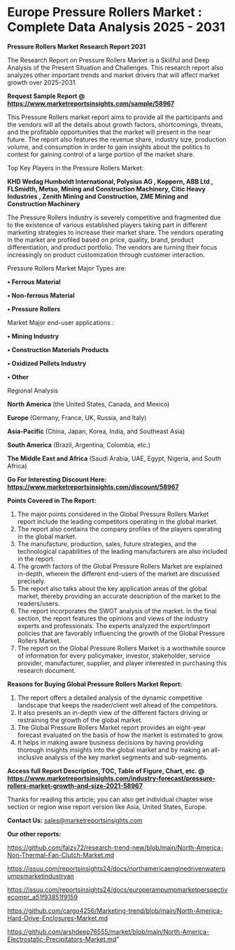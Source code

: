  # Europe Pressure Rollers Market : Complete Data Analysis 2025 - 2031

<strong>Pressure Rollers Market Research Report 2031</strong>

The Research Report on Pressure Rollers Market is a Skillful and Deep Analysis of the Present Situation and Challenges. This research report also analyzes other important trends and market drivers that will affect market growth over 2025-2031.

<strong>Request Sample Report @ <a href=https://www.marketreportsinsights.com/sample/58967>https://www.marketreportsinsights.com/sample/58967</a></strong>

This Pressure Rollers market report aims to provide all the participants and the vendors will all the details about growth factors, shortcomings, threats, and the profitable opportunities that the market will present in the near future. The report also features the revenue share, industry size, production volume, and consumption in order to gain insights about the politics to contest for gaining control of a large portion of the market share.

Top Key Players in the Pressure Rollers Market:

<strong>KHD Wedag Humboldt International, Polysius AG , Koppern, ABB Ltd , FLSmidth, Metso, Mining and Construction Machinery, Citic Heavy Industries , Zenith Mining and Construction, ZME Mining and Construction Machinery</strong>

The Pressure Rollers Industry is severely competitive and fragmented due to the existence of various established players taking part in different marketing strategies to increase their market share. The vendors operating in the market are profiled based on price, quality, brand, product differentiation, and product portfolio. The vendors are turning their focus increasingly on product customization through customer interaction.

Pressure Rollers Market Major Types are:

<strong>• Ferrous Material

• Non-ferrous Material

• Pressure Rollers</strong>

Market Major end-user applications :

<strong>• Mining Industry

• Construction Materials Products

• Oxidized Pellets Industry

• Other</strong>

Regional Analysis

</u><strong><b>North America</b></strong> (the United States, Canada, and Mexico)

<strong><b>Europe </b></strong>(Germany, France, UK, Russia, and Italy)

<strong><b>Asia-Pacific</b></strong> (China, Japan, Korea, India, and Southeast Asia)

<strong><b>South America</b></strong> (Brazil, Argentina, Colombia, etc.)

<strong><b>The Middle East and Africa</b></strong> (Saudi Arabia, UAE, Egypt, Nigeria, and South Africa)

<strong>Go For Interesting Discount Here: <a href=https://www.marketreportsinsights.com/discount/58967>https://www.marketreportsinsights.com/discount/58967</a></strong>

<strong>Points Covered in The Report:</strong>
<ol>
  <li>The major points considered in the Global Pressure Rollers Market report include the leading competitors operating in the global market.</li>
  <li>The report also contains the company profiles of the players operating in the global market.</li>
  <li>The manufacture, production, sales, future strategies, and the technological capabilities of the leading manufacturers are also included in the report.</li>
  <li>The growth factors of the Global Pressure Rollers Market are explained in-depth, wherein the different end-users of the market are discussed precisely.</li>
  <li>The report also talks about the key application areas of the global market, thereby providing an accurate description of the market to the readers/users.</li>
  <li>The report incorporates the SWOT analysis of the market. In the final section, the report features the opinions and views of the industry experts and professionals. The experts analyzed the export/import policies that are favorably influencing the growth of the Global Pressure Rollers Market.</li>
  <li>The report on the Global Pressure Rollers Market is a worthwhile source of information for every policymaker, investor, stakeholder, service provider, manufacturer, supplier, and player interested in purchasing this research document.</li>
</ol>
<strong>Reasons for Buying Global Pressure Rollers Market Report:</strong>

<ol>
  <li>The report offers a detailed analysis of the dynamic competitive landscape that keeps the reader/client well ahead of the competitors.</li>
  <li>It also presents an in-depth view of the different factors driving or restraining the growth of the global market.</li>
  <li>The Global Pressure Rollers Market report provides an eight-year forecast evaluated on the basis of how the market is estimated to grow.</li>
  <li>It helps in making aware business decisions by having providing thorough insights insights into the global market and by making an all-inclusive analysis of the key market segments and sub-segments.</li>
</ol>
<strong>Access full Report Description, TOC, Table of Figure, Chart, etc. @ <a href=https://www.marketreportsinsights.com/industry-forecast/pressure-rollers-market-growth-and-size-2021-58967>https://www.marketreportsinsights.com/industry-forecast/pressure-rollers-market-growth-and-size-2021-58967</a></strong>


Thanks for reading this article; you can also get individual chapter wise section or region wise report version like Asia, United States, Europe.

<strong>Contact Us:</strong>
sales@marketreportsinsights.com

<strong>Our other reports:</strong>

<a href=https://github.com/faizy72/research-trend-new/blob/main/North-America-Non-Thermal-Fan-Clutch-Market.md>https://github.com/faizy72/research-trend-new/blob/main/North-America-Non-Thermal-Fan-Clutch-Market.md</a>

<a href=https://issuu.com/reportsinsights24/docs/northamericaenginedrivenwaterpumpsmarketindustryan>https://issuu.com/reportsinsights24/docs/northamericaenginedrivenwaterpumpsmarketindustryan</a>

<a href=https://issuu.com/reportsinsights24/docs/europerampumpmarketperspectivecompr_a51f93851f9159>https://issuu.com/reportsinsights24/docs/europerampumpmarketperspectivecompr_a51f93851f9159</a>

<a href=https://github.com/cargo4256/Marketing-trend/blob/main/North-America-Hard-Drive-Enclosures-Market.md>https://github.com/cargo4256/Marketing-trend/blob/main/North-America-Hard-Drive-Enclosures-Market.md</a>

<a href=https://github.com/arshdeep76555/market/blob/main/North-America-Electrostatic-Precipitators-Market.md>https://github.com/arshdeep76555/market/blob/main/North-America-Electrostatic-Precipitators-Market.md</a>"
